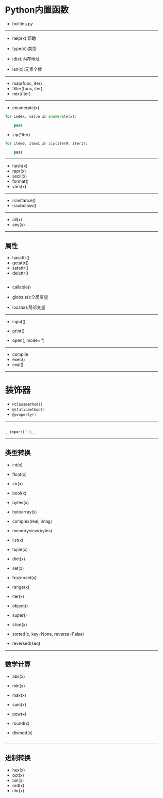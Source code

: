 # Python内置函数

- builtins.py


---


- help(x):帮助
- type(x):类型


- id(x):内存地址

- len(x):元素个数

---
- map(func, iter)
- filter(func, iter)
- next(iter)
---
- enumerate(x)
```py
for index, value in enumerate(x):

    pass

```

- zip(*iter)
```py
for item0, item1 in zip(iter0, iter1):

    pass

```

---
- hash(x)
- repr(x)
- ascii(x)
- format()
- vars(x)

---
- isinstance()
- issubclass()

---

- all(x)
- any(x)


---
## 属性
- hasattr()
- getattr()
- setattr()
- delattr()

---
- callable()

- globals():全局变量
- locals():局部变量


---
- input()
- print()

- open(, mode='')

---

- compile
- exec()
- eval()

---
# 装饰器

- `@classmethod()`
- `@staticmethod()`
- `@property()`

---
```py

__import('')__

```

---
## 类型转换

- int(x)
- float(x)
- str(x)
- bool(x)
- bytes(x)
- bytearray(x)
- complex(real, imag)

- memoryview(bytes)

- list(x)
- tuple(x)
- dict(x)
- set(x)

- frozenset(x)

- range(x)

- iter(x)


- object()

- super()

- slice(x)
- sorted(x, key=None, reverse=False)
- reversed(seq)
---
## 数学计算

- abs(x)
- min(x)
- max(x)
- sum(x)
- pow(x)

- round(x)


- divmod(x)
```py

```





---
## 进制转换
- hex(x)
- oct(x)
- bin(x)
- ord(x)
- chr(x)



